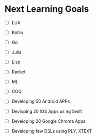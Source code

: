 # Next Learning Goals #
- [ ] LUA
- [ ] Kotlin
- [ ] Go
- [ ] Julia
- [ ] Lisp
- [ ] Racket
- [ ] ML
- [ ] COQ
- [ ] Developing 50 Android APPs
- [ ] Devloping 20 IOS Apps using Swift
- [ ] Developing 20 Google Chrome Apps
- [ ] Developing few DSLs using PLY, XTEXT

